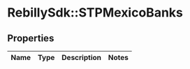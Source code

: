 # RebillySdk::STPMexicoBanks

## Properties
Name | Type | Description | Notes
------------ | ------------- | ------------- | -------------

